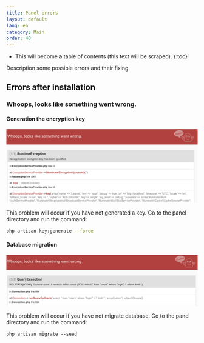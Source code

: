 ```yaml
---
title: Panel errors
layout: default
lang: en
category: Main
order: 40
---
```


* This will become a table of contents (this text will be scraped).
{:toc}

Description some possible errors and their fixing.

## Errors after installation

### Whoops, looks like something went wrong.

#### Generation the encryption key

![](/images/errors/key_generate.png)

This problem will occur if you have not generated a key. Go to the panel directory and run the command:

```bash
php artisan key:generate --force
```

#### Database migration

![](/images/errors/db_migrate.png)

This problem will occur if you have not migrate database. Go to the panel directory and run the command:

```
php artisan migrate --seed
```